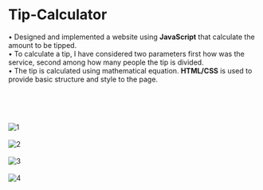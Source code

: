 # Tip-Calculator
<p>
•	Designed and implemented a website using <b>JavaScript</b> that calculate the amount to be tipped.<br>
•	To calculate a tip, I have considered two parameters first how was the service, second among how many people the tip is divided.<br>   
•	The tip is calculated using mathematical equation. <b>HTML/CSS</b> is used to provide basic structure and style to the page.
</p><br><br><br>

![1](https://user-images.githubusercontent.com/25624988/43090353-225e164e-8e75-11e8-990a-d4647a43b6d3.png)<br><br>
![2](https://user-images.githubusercontent.com/25624988/43090354-2279b016-8e75-11e8-8359-12ae2e3e7afb.png)<br><br>
![3](https://user-images.githubusercontent.com/25624988/43090355-2284b7a4-8e75-11e8-936b-2d50ba0e42a3.png)<br><br>
![4](https://user-images.githubusercontent.com/25624988/43090356-22940574-8e75-11e8-8454-cdaac93fc057.png)
